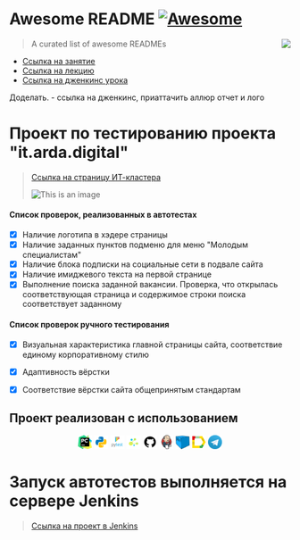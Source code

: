 # Awesome README [![Awesome](https://cdn.jsdelivr.net/gh/sindresorhus/awesome@d7305f38d29fed78fa85652e3a63e154dd8e8829/media/badge.svg)](https://github.com/sindresorhus/awesome#readme)
> A curated list of awesome READMEs
> <img src="icon.png" align="right"/>

- [Ссылка на занятие](https://school.qa.guru/pl/teach/control/lesson/view?id=334954973&editMode=0) 
- [Ссылка на лекцию](https://github.com/qa-guru/knowledge-base/wiki#python)
- [Ссылка на дженкинс урока](https://jenkins.autotests.cloud/login?from=%2Fjob%2Fteacher-iTerkin-qa_guru_python_8_full_project%2F0)


Доделать. - ссылка на дженкинс, приаттачить аллюр отчет и лого 


# Проект по тестированию проекта "it.arda.digital"
> <a target="_blank" href="https://it.arda.digital/">Ссылка на страницу ИТ-кластера</a>
> 
> ![This is an image](https://it.arda.digital/img/intro_small.b3aa65da.png)

#### Список проверок, реализованных в автотестах
- [x] Наличие логотипа в хэдере страницы
- [x] Наличие заданных пунктов подменю для меню "Молодым специалистам"
- [x] Наличие блока подписки на социальные сети в подвале сайта
- [x] Наличие имиджевого текста на первой странице
- [x] Выполнение поиска заданной вакансии. Проверка, что открылась соответствующая страница и содержимое строки поиска соответствует заданному
#### Список проверок ручного тестирования
- [x] Визуальная характеристика главной страницы сайта, соответствие единому корпоративному стилю
- [x] Адаптивность вёрстки
- [x] Соответствие вёрстки сайта общепринятым стандартам



## Проект реализован с использованием

<p  align="center">
  <code><img width="5%" title="Pycharm" src="logo/pycharm.png"></code>
  <code><img width="5%" title="Python" src="logo/python.png"></code>
  <code><img width="5%" title="Pytest" src="logo/pytest.png"></code>
  <code><img width="5%" title="Selene" src="logo/selene.png"></code>
  <code><img width="5%" title="GitHub" src="logo/github.png"></code>
  <code><img width="5%" title="Jenkins" src="logo/jenkins.png"></code>
  <code><img width="5%" title="Selenoid" src="logo/selenoid.png"></code>
  <code><img width="5%" title="Allure Report" src="logo/allure_report.png"></code>
  <code><img width="5%" title="Telegram" src="logo/tg.png"></code>
</p>

# Запуск автотестов выполняется на сервере Jenkins
> <a target="_blank" href="https://jenkins.autotests.cloud/job/09-ElenaSeversk-unit13/">Ссылка на проект в Jenkins</a>

